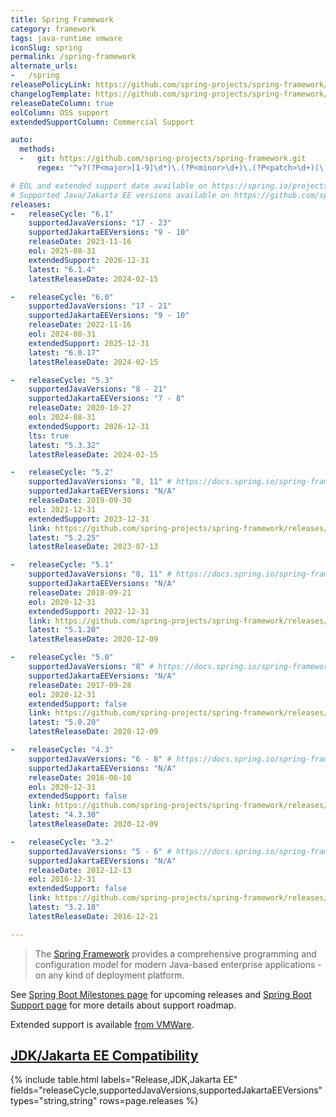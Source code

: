 ```yaml
---
title: Spring Framework
category: framework
tags: java-runtime vmware
iconSlug: spring
permalink: /spring-framework
alternate_urls:
-   /spring
releasePolicyLink: https://github.com/spring-projects/spring-framework/wiki/Spring-Framework-Versions
changelogTemplate: https://github.com/spring-projects/spring-framework/releases/tag/v__LATEST__
releaseDateColumn: true
eolColumn: OSS support
extendedSupportColumn: Commercial Support

auto:
  methods:
  -   git: https://github.com/spring-projects/spring-framework.git
      regex: '^v?(?P<major>[1-9]\d*)\.(?P<minor>\d+)\.(?P<patch>\d+)(\.RELEASE)?$'

# EOL and extended support date available on https://spring.io/projects/spring-framework#support.
# Supported Java/Jakarta EE versions available on https://github.com/spring-projects/spring-framework/wiki/Spring-Framework-Versions#jdk-version-range.
releases:
-   releaseCycle: "6.1"
    supportedJavaVersions: "17 - 23"
    supportedJakartaEEVersions: "9 - 10"
    releaseDate: 2023-11-16
    eol: 2025-08-31
    extendedSupport: 2026-12-31
    latest: "6.1.4"
    latestReleaseDate: 2024-02-15

-   releaseCycle: "6.0"
    supportedJavaVersions: "17 - 21"
    supportedJakartaEEVersions: "9 - 10"
    releaseDate: 2022-11-16
    eol: 2024-08-31
    extendedSupport: 2025-12-31
    latest: "6.0.17"
    latestReleaseDate: 2024-02-15

-   releaseCycle: "5.3"
    supportedJavaVersions: "8 - 21"
    supportedJakartaEEVersions: "7 - 8"
    releaseDate: 2020-10-27
    eol: 2024-08-31
    extendedSupport: 2026-12-31
    lts: true
    latest: "5.3.32"
    latestReleaseDate: 2024-02-15

-   releaseCycle: "5.2"
    supportedJavaVersions: "8, 11" # https://docs.spring.io/spring-framework/docs/5.2.22.RELEASE/spring-framework-reference/overview.html#overview
    supportedJakartaEEVersions: "N/A"
    releaseDate: 2019-09-30
    eol: 2021-12-31
    extendedSupport: 2023-12-31
    link: https://github.com/spring-projects/spring-framework/releases/tag/v__LATEST__.RELEASE
    latest: "5.2.25"
    latestReleaseDate: 2023-07-13

-   releaseCycle: "5.1"
    supportedJavaVersions: "8, 11" # https://docs.spring.io/spring-framework/docs/5.1.20.RELEASE/spring-framework-reference/overview.html#overview
    supportedJakartaEEVersions: "N/A"
    releaseDate: 2018-09-21
    eol: 2020-12-31
    extendedSupport: 2022-12-31
    link: https://github.com/spring-projects/spring-framework/releases/tag/v__LATEST__.RELEASE
    latest: "5.1.20"
    latestReleaseDate: 2020-12-09

-   releaseCycle: "5.0"
    supportedJavaVersions: "8" # https://docs.spring.io/spring-framework/docs/5.0.20.RELEASE/spring-framework-reference/overview.html#overview
    supportedJakartaEEVersions: "N/A"
    releaseDate: 2017-09-28
    eol: 2020-12-31
    extendedSupport: false
    link: https://github.com/spring-projects/spring-framework/releases/tag/v__LATEST__.RELEASE
    latest: "5.0.20"
    latestReleaseDate: 2020-12-09

-   releaseCycle: "4.3"
    supportedJavaVersions: "6 - 8" # https://docs.spring.io/spring-framework/docs/4.3.30.RELEASE/spring-framework-reference/html/new-in-4.0.html#_java_8_as_well_as_6_and_7
    supportedJakartaEEVersions: "N/A"
    releaseDate: 2016-06-10
    eol: 2020-12-31
    extendedSupport: false
    link: https://github.com/spring-projects/spring-framework/releases/tag/v__LATEST__.RELEASE
    latest: "4.3.30"
    latestReleaseDate: 2020-12-09

-   releaseCycle: "3.2"
    supportedJavaVersions: "5 - 6" # https://docs.spring.io/spring-framework/docs/3.2.18.RELEASE/spring-framework-reference/html/new-in-3.0.html#new-in-3.0
    supportedJakartaEEVersions: "N/A"
    releaseDate: 2012-12-13
    eol: 2016-12-31
    extendedSupport: false
    link: https://github.com/spring-projects/spring-framework/releases/tag/v__LATEST__.RELEASE
    latest: "3.2.18"
    latestReleaseDate: 2016-12-21

---
```


> The [Spring Framework](https://spring.io/projects/spring-framework) provides a comprehensive
> programming and configuration model for modern Java-based enterprise applications - on any kind of
> deployment platform.

See [Spring Boot Milestones page](https://github.com/spring-projects/spring-framework/milestones)
for upcoming releases and [Spring Boot Support page](https://spring.io/projects/spring-framework#support)
for more details about support roadmap.

Extended support is available
[from VMWare](https://tanzu.vmware.com/content/blog/vmware-spring-runtime-extended-support).

## [JDK/Jakarta EE Compatibility](https://github.com/spring-projects/spring-framework/wiki/Spring-Framework-Versions#jdk-version-range)

{% include table.html
  labels="Release,JDK,Jakarta EE"
  fields="releaseCycle,supportedJavaVersions,supportedJakartaEEVersions"
  types="string,string"
  rows=page.releases %}
